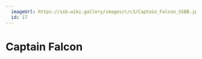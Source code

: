 ```yaml
---
  imageUrl: https://ssb.wiki.gallery/images/c/c3/Captain_Falcon_SSBB.jpg
  id: 17
---
```


# Captain Falcon
  